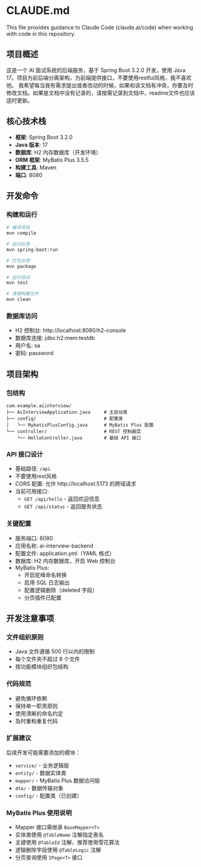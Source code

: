 # CLAUDE.md

This file provides guidance to Claude Code (claude.ai/code) when working with code in this repository.

## 项目概述

这是一个 AI 面试系统的后端服务，基于 Spring Boot 3.2.0 开发，使用 Java 17。项目为前后端分离架构，为前端提供接口，不要使用restful风格，我不喜欢他。
我希望每当我有需求提出或者改动的时候，如果和该文档有冲突，你要及时修改文档。如果是文档中没有记录的，请按需记录到文档中，readme文件也应该适时更新。

## 核心技术栈

- **框架**: Spring Boot 3.2.0
- **Java 版本**: 17
- **数据库**: H2 内存数据库（开发环境）
- **ORM 框架**: MyBatis Plus 3.5.5
- **构建工具**: Maven
- **端口**: 8080

## 开发命令

### 构建和运行
```bash
# 编译项目
mvn compile

# 运行应用
mvn spring-boot:run

# 打包应用
mvn package

# 运行测试
mvn test

# 清理构建文件
mvn clean
```

### 数据库访问
- H2 控制台: http://localhost:8080/h2-console
- 数据库连接: jdbc:h2:mem:testdb
- 用户名: sa
- 密码: password

## 项目架构

### 包结构
```
com.example.aiinterview/
├── AiInterviewApplication.java     # 主启动类
├── config/                         # 配置类
│   └── MybatisPlusConfig.java      # MyBatis Plus 配置
└── controller/                     # REST 控制器层
    └── HelloController.java        # 基础 API 接口
```

### API 接口设计
- 基础路径: `/api`
- 不要使用rest风格
- CORS 配置: 允许 http://localhost:5173 的跨域请求
- 当前可用接口:
  - `GET /api/hello` - 返回欢迎信息
  - `GET /api/status` - 返回服务状态

### 关键配置
- 服务端口: 8080
- 应用名称: ai-interview-backend
- 配置文件: application.yml（YAML 格式）
- 数据库: H2 内存数据库，开启 Web 控制台
- MyBatis Plus: 
  - 开启驼峰命名转换
  - 启用 SQL 日志输出
  - 配置逻辑删除（deleted 字段）
  - 分页插件已配置

## 开发注意事项

### 文件组织原则
- Java 文件遵循 500 行以内的限制
- 每个文件夹不超过 8 个文件
- 按功能模块组织包结构

### 代码规范
- 避免循环依赖
- 保持单一职责原则
- 使用清晰的命名约定
- 及时重构重复代码

### 扩展建议
后续开发可能需要添加的模块：
- `service/` - 业务逻辑层
- `entity/` - 数据实体类
- `mapper/` - MyBatis Plus 数据访问层
- `dto/` - 数据传输对象
- `config/` - 配置类（已创建）

### MyBatis Plus 使用说明
- Mapper 接口需继承 `BaseMapper<T>`
- 实体类使用 `@TableName` 注解指定表名
- 主键使用 `@TableId` 注解，推荐使用雪花算法
- 逻辑删除字段使用 `@TableLogic` 注解
- 分页查询使用 `IPage<T>` 接口
